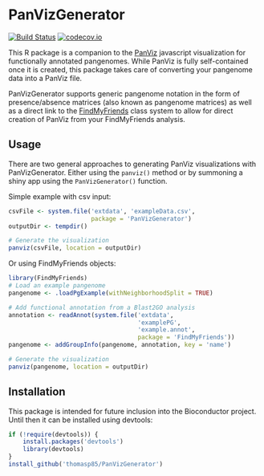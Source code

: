 # PanVizGenerator

[![Build Status](https://travis-ci.org/thomasp85/PanVizGenerator.svg?branch=master)](https://travis-ci.org/thomasp85/PanVizGenerator)
[![codecov.io](https://codecov.io/github/thomasp85/PanVizGenerator/coverage.svg?branch=master)](https://codecov.io/github/thomasp85/PanVizGenerator?branch=master)

This R package is a companion to the 
[PanViz](https://github.com/thomasp85/PanViz) javascript visualization for 
functionally annotated pangenomes. While PanViz is fully self-contained once it 
is created, this package takes care of converting your pangenome data into a 
PanViz file.

PanVizGenerator supports generic pangenome notation in the form of 
presence/absence matrices (also known as pangenome matrices) as well as a direct
link to the [FindMyFriends](http://bioconductor.org/packages/FindMyFriends/) 
class system to allow for direct creation of PanViz from your FindMyFriends 
analysis.

## Usage
There are two general approaches to generating PanViz visualizations with
PanVizGenerator. Either using the `panviz()` method or by summoning a shiny app
using the `PanVizGenerator()` function.

Simple example with csv input:

```r
csvFile <- system.file('extdata', 'exampleData.csv', 
                       package = 'PanVizGenerator')
outputDir <- tempdir()

# Generate the visualization
panviz(csvFile, location = outputDir)
```

Or using FindMyFriends objects:

```r
library(FindMyFriends)
# Load an example pangenome
pangenome <- .loadPgExample(withNeighborhoodSplit = TRUE)

# Add functional annotation from a Blast2GO analysis
annotation <- readAnnot(system.file('extdata', 
                                    'examplePG', 
                                    'example.annot', 
                                    package = 'FindMyFriends'))
pangenome <- addGroupInfo(pangenome, annotation, key = 'name')

# Generate the visualization
panviz(pangenome, location = outputDir)
```

## Installation
This package is intended for future inclusion into the Bioconductor project. 
Until then it can be installed using devtools:

```r
if (!require(devtools)) {
    install.packages('devtools')
    library(devtools)
}
install_github('thomasp85/PanVizGenerator')
```
